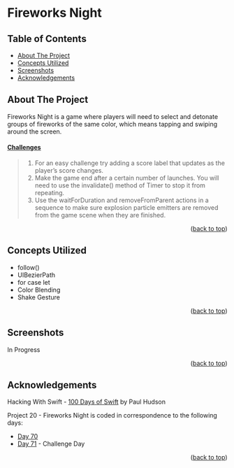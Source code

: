 # Fireworks Night


<!-- Table of Contents -->
## Table of Contents
* [About The Project](#about-the-project)
* [Concepts Utilized](#concepts-utilized)
* [Screenshots](#screenshots)
* [Acknowledgements](#acknowledgements)


<!-- ABOUT THE PROJECT -->
## About The Project

Fireworks Night is a game where players will need to select and detonate groups of fireworks of the same color, which means tapping and swiping around the screen.

#### [Challenges](https://www.hackingwithswift.com/read/20/5/wrap-up)
>1. For an easy challenge try adding a score label that updates as the player’s score changes.
>2. Make the game end after a certain number of launches. You will need to use the invalidate() method of Timer to stop it from repeating.
>3. Use the waitForDuration and removeFromParent actions in a sequence to make sure explosion particle emitters are removed from the game scene when they are finished.

<p align="right">(<a href="#top">back to top</a>)</p>


<!-- CONCEPTS UTILIZED -->
## Concepts Utilized
* follow()
* UIBezierPath
* for case let
* Color Blending
* Shake Gesture

<p align="right">(<a href="#top">back to top</a>)</p>


<!-- SCREENSHOTS -->
## Screenshots
In Progress

<p align="right">(<a href="#top">back to top</a>)</p>


<!-- ACKNOWLEDGEMENTS -->
## Acknowledgements
Hacking With Swift - [100 Days of Swift] by Paul Hudson

Project 20 - Fireworks Night is coded in correspondence to the following days:
* [Day 70]
* [Day 71] - Challenge Day

<p align="right">(<a href="#top">back to top</a>)</p>



<!-- MARKDOWN LINKS & IMAGES -->
<!-- https://www.markdownguide.org/basic-syntax/#reference-style-links -->
[100 Days of Swift]: https://www.hackingwithswift.com/100 (100 Days of Swift)
[Day 70]: https://www.hackingwithswift.com/100/70
[Day 71]: https://www.hackingwithswift.com/100/71
